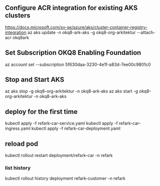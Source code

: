 ## Configure ACR integration for existing AKS clusters
https://docs.microsoft.com/sv-se/azure/aks/cluster-container-registry-integration
az aks update -n okq8-ark-aks -g okq8-org-arkitektur --attach-acr okq8ark

## Set Subscription OKQ8 Enabling Foundation
az account set --subscription 5f630daa-3230-4e1f-a83d-7ee00c9801c0

## Stop and Start AKS
az aks stop -g okq8-org-arkitektur -n okq8-ark-aks
az aks start -g okq8-org-arkitektur -n okq8-ark-aks

## deploy for the first time
kubectl apply -f refark-car-service.yaml
kubectl apply -f refark-car-ingress.yaml
kubectl apply -f refark-car-deployment.yaml


## reload pod
kubectl rollout restart deployment/refark-car -n refark

### list history
kubectl rollout history deployment refark-customer -n refark
